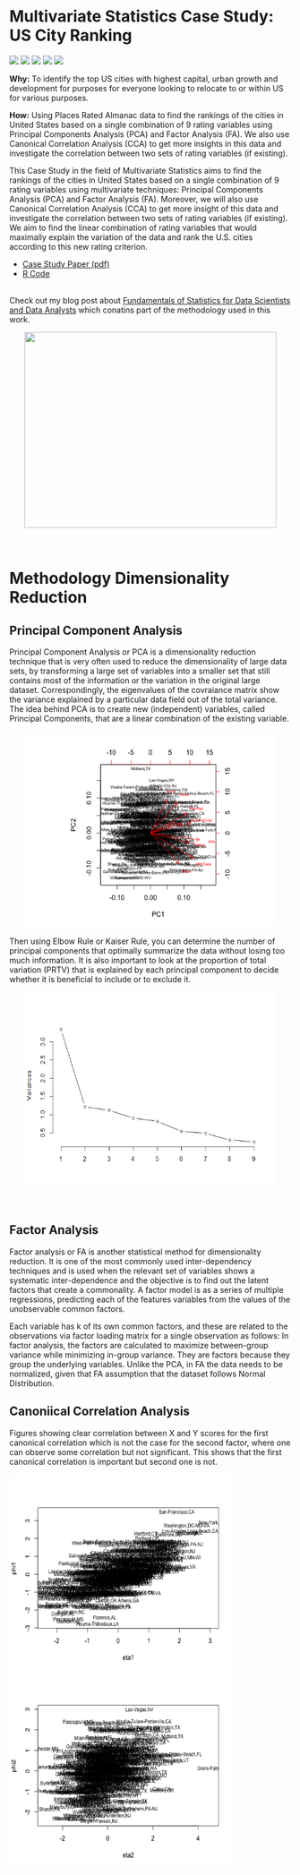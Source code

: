 # Multivariate Statistics Case Study: US City Ranking

[![](https://img.shields.io/badge/RStudio-Code__Run-blue?logo=RStudio)]()
[![](https://img.shields.io/badge/Multivariate-Statistics-red)]()
[![](https://img.shields.io/badge/Statistics-PCA-yellow)]()
[![](https://img.shields.io/badge/Statistics-FA-green)]()
[![](https://img.shields.io/badge/Statistics-CCA-purple)]()



**Why:** To identify the top US cities with highest capital, urban growth and development for purposes for everyone looking to relocate to or within US for various purposes.

**How:** Using Places Rated Almanac data to find the rankings of the cities in United States based on a single combination of 9 rating variables using Principal Components Analysis (PCA) and Factor Analysis (FA). We also use Canonical Correlation Analysis (CCA) to get more insights in this data and investigate the correlation between two sets of rating variables (if existing).

This Case Study in the field of Multivariate Statistics aims to find the rankings of the cities in United States based on a single combination of 9 rating variables using multivariate techniques: Principal Components Analysis (PCA) and Factor Analysis (FA). Moreover, we will also use Canonical Correlation Analysis (CCA) to get more insight of this data and investigate the correlation between two sets of rating variables (if existing). We aim to find the linear combination of rating variables that would maximally explain the variation of the data and rank the U.S. cities according to this new rating criterion.
- <a href = "https://github.com/TatevKaren/mathematics-statistics-for-data-science/blob/main/MultivariateStatistics_CaseStudy_PCA_FA_CCA.pdf">Case Study Paper (pdf)</a>
- <a href= "https://github.com/TatevKaren/mathematics-statistics-for-data-science/blob/main/MultivariateStat_PCA_FA_CCA_code.R">R Code</a>

<br> 
Check out my blog post about <a href = "https://towardsdatascience.com/fundamentals-of-statistics-for-data-scientists-and-data-analysts-69d93a05aae7">Fundamentals of Statistics for Data Scientists and Data Analysts</a> which conatins part of the methodology used in this work.
<p align="center">
<img src="https://github.com/TatevKaren/mathematics-statistics-for-data-science/blob/main/Statistics_Blog_Post.pn?raw=true"
  width="450" height="350">
</p>
<br>

# Methodology Dimensionality Reduction 

## Principal Component Analysis
Principal Component Analysis or PCA is a dimensionality reduction technique that is very often used to reduce the dimensionality of large data sets, by transforming a large set of variables into a smaller set that still contains most of the information or the variation in the original large dataset. Correspondingly, the eigenvalues of the covraiance matrix show the variance explained by a particular data field out of the total variance. The idea behind PCA is to create new (independent) variables, called Principal Components, that are a linear combination of the existing variable.
<p align="center">
<img src="https://github.com/TatevKaren/Multivariate-Statistics/blob/main/PCA_plot.png?raw=true"
  alt="Principle Component Analysis"
  width="450" height="350"></p>
Then using Elbow Rule or Kaiser Rule, you can determine the number of principal components that optimally summarize the data without losing too much information. It is also important to look at the proportion of total variation (PRTV) that is explained by each principal component to decide whether it is beneficial to include or to exclude it. 
<p align="center">
<img src="https://github.com/TatevKaren/Multivariate-Statistics/blob/main/Elbow_rule_%25varc_explained.png?raw=true"
  alt="Principle Component Analysis: Elbow Rule % Variation Explained"
  width="450" height="350">
</p>
<br>

## Factor Analysis
Factor analysis or FA is another statistical method for dimensionality reduction. It is one of the most commonly used inter-dependency techniques and is used when the relevant set of variables shows a systematic inter-dependence and the objective is to find out the latent factors that create a commonality. A factor model is as a series of multiple regressions, predicting each of the features variables from the values of the unobservable common factors.

Each variable has k of its own common factors, and these are related to the observations via factor loading matrix for a single observation as follows: In factor analysis, the factors are calculated to maximize between-group variance while minimizing in-group variance. They are factors because they group the underlying variables. Unlike the PCA, in FA the data needs to be normalized, given that FA assumption that the dataset follows Normal Distribution.

## Canoniical Correlation Analysis

Figures showing clear correlation between X and Y scores for the first canonical correlation which is not the case for the second factor, where one can observe some correlation but not significant. This shows that the first canonical correlation is important but second one is not.
<p align="left">
<img src="https://github.com/TatevKaren/Multivariate-Statistics/blob/main/CCA_plot2.png?raw=true"
  alt="Canonical Correlation Plot 2"
  width="400" height="350">
<img src="https://github.com/TatevKaren/Multivariate-Statistics/blob/main/CCA_plot1.png?raw=true"
  alt="Canonical Correlation Plot 1"
  width="400" height="350">
</p>


##




<br>
